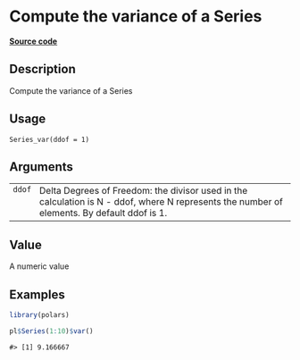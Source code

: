 

# Compute the variance of a Series

[**Source code**](https://github.com/pola-rs/r-polars/tree/main/R/series__series.R#L774)

## Description

Compute the variance of a Series

## Usage

<pre><code class='language-R'>Series_var(ddof = 1)
</code></pre>

## Arguments

<table>
<tr>
<td style="white-space: nowrap; font-family: monospace; vertical-align: top">
<code id="Series_var_:_ddof">ddof</code>
</td>
<td>
Delta Degrees of Freedom: the divisor used in the calculation is N -
ddof, where N represents the number of elements. By default ddof is 1.
</td>
</tr>
</table>

## Value

A numeric value

## Examples

``` r
library(polars)

pl$Series(1:10)$var()
```

    #> [1] 9.166667
